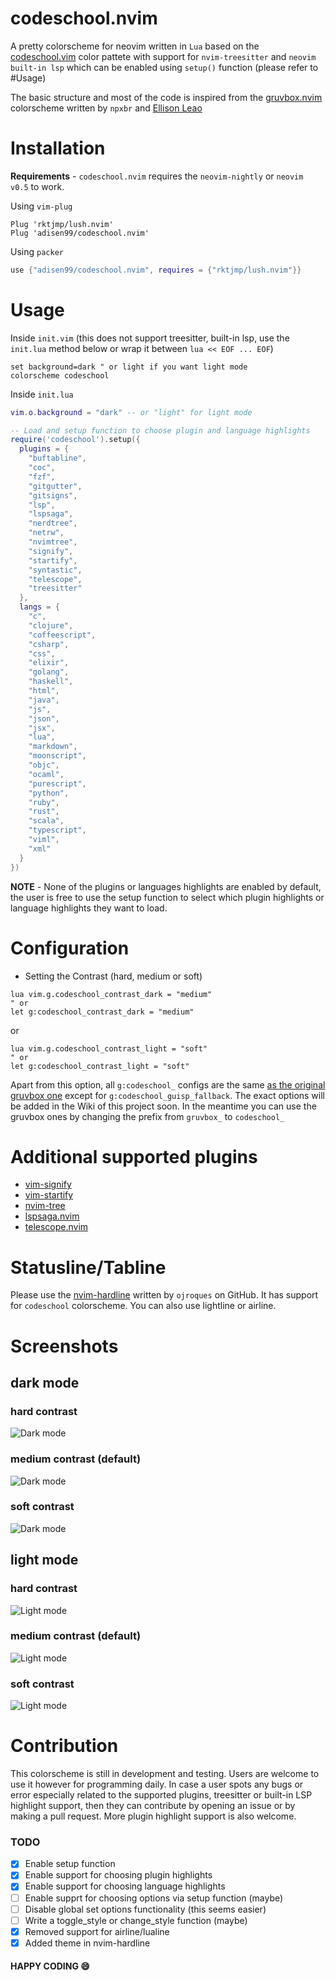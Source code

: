# codeschool.nvim

A pretty colorscheme for neovim written in `Lua` based on the [codeschool.vim](https://github.com/flazz/vim-colorschemes/blob/master/colors/codeschool.vim) color pattete with support for `nvim-treesitter` and `neovim built-in lsp` which can be enabled using `setup()` function (please refer to #Usage)

The basic structure and most of the code is inspired from the [gruvbox.nvim](https://github.com/npxbr/gruvbox.nvim) colorscheme written by `npxbr` and [Ellison Leao](https://github.com/ellisonleao)

# Installation

**Requirements** - `codeschool.nvim` requires the `neovim-nightly` or `neovim v0.5` to work.

Using `vim-plug`

```vim
Plug 'rktjmp/lush.nvim'
Plug 'adisen99/codeschool.nvim'
```

Using `packer`

```lua
use {"adisen99/codeschool.nvim", requires = {"rktjmp/lush.nvim"}}
```

# Usage

Inside `init.vim` (this does not support treesitter, built-in lsp, use the `init.lua` method below or wrap it between `lua << EOF ... EOF`)

```vim
set background=dark " or light if you want light mode
colorscheme codeschool
```

Inside `init.lua`
```lua
vim.o.background = "dark" -- or "light" for light mode

-- Load and setup function to choose plugin and language highlights
require('codeschool').setup({
  plugins = {
    "buftabline",
	"coc",
	"fzf",
	"gitgutter",
	"gitsigns",
	"lsp",
	"lspsaga",
	"nerdtree",
	"netrw",
	"nvimtree",
	"signify",
	"startify",
	"syntastic",
	"telescope",
	"treesitter"
  },
  langs = {
    "c",
	"clojure",
	"coffeescript",
	"csharp",
	"css",
	"elixir",
	"golang",
	"haskell",
	"html",
	"java",
	"js",
	"json",
	"jsx",
	"lua",
	"markdown",
	"moonscript",
	"objc",
	"ocaml",
	"purescript",
	"python",
	"ruby",
	"rust",
	"scala",
	"typescript",
	"viml",
	"xml"
  }
})
```

**NOTE** - None of the plugins or languages highlights are enabled by default, the user is free to use the setup function to select which plugin highlights or language highlights they want to load.

# Configuration

- Setting the Contrast (hard, medium or soft)

```vim
lua vim.g.codeschool_contrast_dark = "medium"
" or
let g:codeschool_contrast_dark = "medium"
````

or

```vim
lua vim.g.codeschool_contrast_light = "soft"
" or
let g:codeschool_contrast_light = "soft"
```

Apart from this option, all `g:codeschool_` configs are the same [as the original gruvbox one](https://github.com/morhetz/codeschool/wiki/Configuration) except for `g:codeschool_guisp_fallback`. The exact options will be added in the Wiki of this project soon. In the meantime you can use the gruvbox ones by changing the prefix from `gruvbox_` to `codeschool_`

# Additional supported plugins

- [vim-signify](https://github.com/mhinz/vim-signify)
- [vim-startify](https://github.com/mhinz/vim-startify)
- [nvim-tree](https://github.com/kyazdani42/nvim-tree.lua)
- [lspsaga.nvim](https://github.com/glepnir/lspsaga.nvim)
- [telescope.nvim](https://github.com/nvim-telescope/telescope.nvim)

# Statusline/Tabline

Please use the [nvim-hardline](https://github.com/ojroques/nvim-hardline) written by `ojroques` on GitHub. It has support for `codeschool` colorscheme. You can also use lightline or airline.

# Screenshots

## dark mode

### hard contrast

![Dark mode](./media/dark_hard.png)

### medium contrast (default)

![Dark mode](./media/dark_medium.png)

### soft contrast

![Dark mode](./media/dark_soft.png)

## light mode

### hard contrast

![Light mode](./media/light_hard.png)

### medium contrast (default)

![Light mode](./media/light_medium.png)

### soft contrast

![Light mode](./media/light_soft.png)

# Contribution

This colorscheme is still in development and testing. Users are welcome to use it however for programming daily. In case a user spots any bugs or error especially related to the supported plugins, treesitter or built-in LSP highlight support, then they can contribute by opening an issue or by making a pull request. More plugin highlight support is also welcome.

### TODO

- [x] Enable setup function
- [x] Enable support for choosing plugin highlights
- [x] Enable support for choosing language highlights
- [ ] Enable supprt for choosing options via setup function (maybe)
- [ ] Disable global set options functionality (this seems easier)
- [ ] Write a toggle_style or change_style function (maybe)
- [x] Removed support for airline/lualine
- [x] Added theme in nvim-hardline

#### HAPPY CODING :smile:
